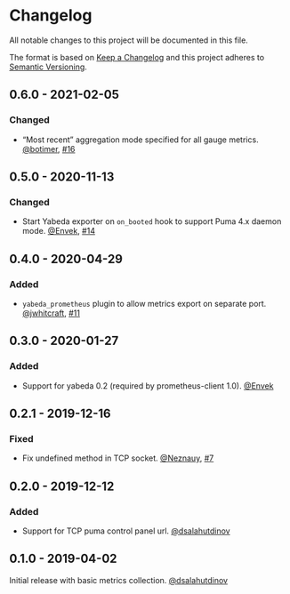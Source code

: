 # Changelog

All notable changes to this project will be documented in this file.

The format is based on [Keep a Changelog](http://keepachangelog.com/en/1.0.0/)
and this project adheres to [Semantic Versioning](http://semver.org/spec/v2.0.0.html).

## 0.6.0 - 2021-02-05

### Changed

- “Most recent” aggregation mode specified for all gauge metrics. [@botimer], [#16](https://github.com/yabeda-rb/yabeda-puma-plugin/pull/16)

## 0.5.0 - 2020-11-13

### Changed

- Start Yabeda exporter on `on_booted` hook to support Puma 4.x daemon mode. [@Envek], [#14](https://github.com/yabeda-rb/yabeda-puma-plugin/pull/14)

## 0.4.0 - 2020-04-29

### Added

- `yabeda_prometheus` plugin to allow metrics export on separate port. [@jwhitcraft], [#11](https://github.com/yabeda-rb/yabeda-puma-plugin/pull/11)

## 0.3.0 - 2020-01-27

### Added

- Support for yabeda 0.2 (required by prometheus-client 1.0). [@Envek]

## 0.2.1 - 2019-12-16

### Fixed

- Fix undefined method in TCP socket. [@Neznauy], [#7](https://github.com/yabeda-rb/yabeda-puma-plugin/pull/7)

## 0.2.0 - 2019-12-12

### Added

- Support for TCP puma control panel url. [@dsalahutdinov]

## 0.1.0 - 2019-04-02

Initial release with basic metrics collection. [@dsalahutdinov]

[@botimer]: https://github.com/botimer "Noah Botimer"
[@jwhitcraft]: https://github.com/jwhitcraft "Jon Whitcraft"
[@Neznauy]: https://github.com/Neznauy "Aleksandr Shlyakov"
[@Envek]: https://github.com/Envek "Andrey Novikov"
[@dsalahutdinov]: https://github.com/dsalahutdinov "Dmitry Salahutdinov"
